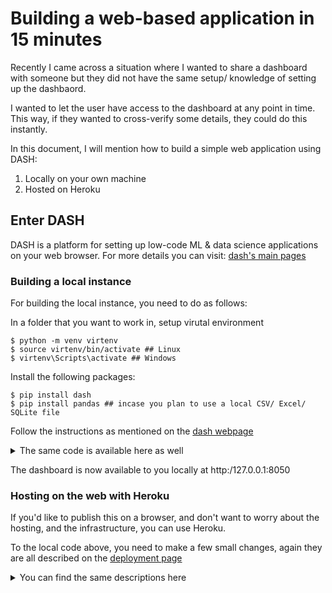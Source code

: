 # Building a web-based application in 15 minutes 

Recently I came across a situation where I wanted to share a dashboard with 
someone but they did not have the same setup/ knowledge of setting up the
dashbaord. 

I wanted to let the user have access to the dashboard at any point in time. 
This way, if they wanted to cross-verify some details, they could do this 
instantly. 

In this document, I will mention how to build a simple web application
using DASH:   
1. Locally on your own machine 
2. Hosted on Heroku

## Enter DASH

DASH is a platform for setting up low-code ML & data science applications 
on your web browser. For more details you can visit: [dash's main pages](https://dash.plotly.com/introduction)



### Building a local instance 

For building the local instance, you need to do as follows:   

In a folder that you want to work in, setup virutal environment 
```(console)
$ python -m venv virtenv  
$ source virtenv/bin/activate ## Linux   
$ virtenv\Scripts\activate ## Windows   
```

Install the following packages: 
```(console)
$ pip install dash 
$ pip install pandas ## incase you plan to use a local CSV/ Excel/ SQLite file
``` 

Follow the instructions as mentioned on the [dash webpage](https://dash.plotly.com/datatable)
<details> 
  <summary> The same code is available here as well </summary>   
  
  
Create a python file (eg. dashboard.py) 
```(python) 
## Import the libraries, i.e. dash and pandas
import pandas
import dash 
import dash_table 

## Load your dataset into a dataframe
df = pandas.read_csv("test_data.csv")

app = dash.Dash("Test") 

## The following describes the layout of the app/ webpage. At this point
## the only layout is a simple table on the webpage i.e. the data table
app.layout = dash_table.DataTable(id='table', 
                                    data=df.to_dict('records'),
                                    columns=[{"name": i, "id": i} for i in df.columns])

## Run the app and to view your results, go to http:/127.0.0.1:8050
app.run_server(debug=True)
```
</details> 

The dashboard is now available to you locally at http:/127.0.0.1:8050

### Hosting on the web with Heroku 

If you'd like to publish this on a browser, and don't want to worry about the hosting, 
and the infrastructure, you can use Heroku.

To the local code above, you need to make a few small changes, again they are all described 
on the [deployment page]()  

<details> 
  <summary> You can find the same descriptions here </summary>   
  You will need a Heroku account: [Heroku getting started with python]()  
  
  Once you are setup with an account with Heroku, startup in a new folder. 
  
  ```(console)
  $ mkdir dash_app_example
  $ cd dash_app_example
  ```
  
  Initialise the folder with git and create a virtual environment 
  ```(console)
  $ git init
  $ python -m venv virtenv  
  $ source virtenv/bin/activate ## Linux   
  $ virtenv\Scripts\activate ## Windows   
  ```


  Install the following packages 
  ```(console)
  $ pip install dash 
  $ pip install pandas ## incase you plan to use a local CSV/ Excel/ SQLite file
  $ pip install plotly
  $ pip install gunicorn 
  ```   
  
  Make changes to your dashboard.py file: 
  


